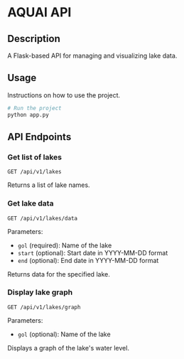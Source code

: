 # AQUAI API

## Description
A Flask-based API for managing and visualizing lake data.

## Usage
Instructions on how to use the project.

```bash
# Run the project
python app.py
```

## API Endpoints

### Get list of lakes
```
GET /api/v1/lakes
```
Returns a list of lake names.

### Get lake data
```
GET /api/v1/lakes/data
```
Parameters:
- `gol` (required): Name of the lake
- `start` (optional): Start date in YYYY-MM-DD format
- `end` (optional): End date in YYYY-MM-DD format

Returns data for the specified lake.

### Display lake graph
```
GET /api/v1/lakes/graph
```
Parameters:
- `gol` (optional): Name of the lake

Displays a graph of the lake's water level.
